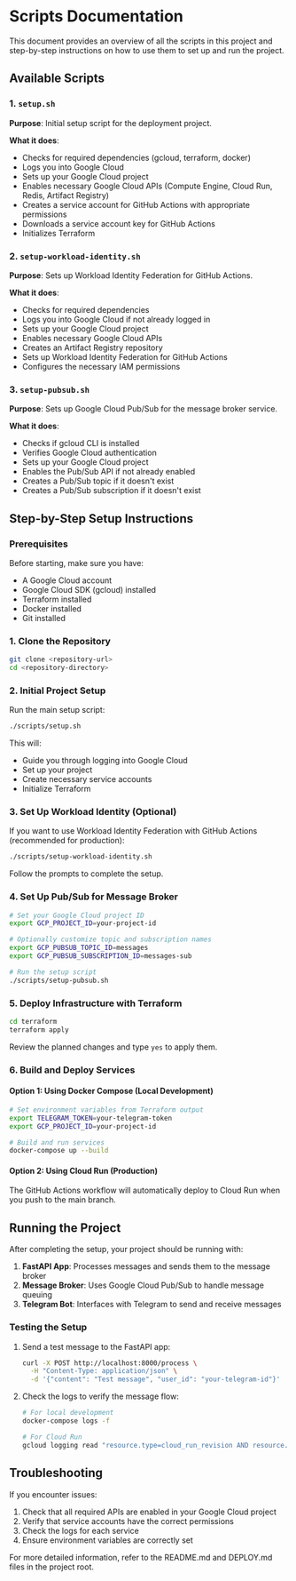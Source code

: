 # Scripts Documentation

This document provides an overview of all the scripts in this project and step-by-step instructions on how to use them to set up and run the project.

## Available Scripts

### 1. `setup.sh`

**Purpose**: Initial setup script for the deployment project.

**What it does**:
- Checks for required dependencies (gcloud, terraform, docker)
- Logs you into Google Cloud
- Sets up your Google Cloud project
- Enables necessary Google Cloud APIs (Compute Engine, Cloud Run, Redis, Artifact Registry)
- Creates a service account for GitHub Actions with appropriate permissions
- Downloads a service account key for GitHub Actions
- Initializes Terraform

### 2. `setup-workload-identity.sh`

**Purpose**: Sets up Workload Identity Federation for GitHub Actions.

**What it does**:
- Checks for required dependencies
- Logs you into Google Cloud if not already logged in
- Sets up your Google Cloud project
- Enables necessary Google Cloud APIs
- Creates an Artifact Registry repository
- Sets up Workload Identity Federation for GitHub Actions
- Configures the necessary IAM permissions

### 3. `setup-pubsub.sh`

**Purpose**: Sets up Google Cloud Pub/Sub for the message broker service.

**What it does**:
- Checks if gcloud CLI is installed
- Verifies Google Cloud authentication
- Sets up your Google Cloud project
- Enables the Pub/Sub API if not already enabled
- Creates a Pub/Sub topic if it doesn't exist
- Creates a Pub/Sub subscription if it doesn't exist

## Step-by-Step Setup Instructions

### Prerequisites

Before starting, make sure you have:
- A Google Cloud account
- Google Cloud SDK (gcloud) installed
- Terraform installed
- Docker installed
- Git installed

### 1. Clone the Repository

```bash
git clone <repository-url>
cd <repository-directory>
```

### 2. Initial Project Setup

Run the main setup script:

```bash
./scripts/setup.sh
```

This will:
- Guide you through logging into Google Cloud
- Set up your project
- Create necessary service accounts
- Initialize Terraform

### 3. Set Up Workload Identity (Optional)

If you want to use Workload Identity Federation with GitHub Actions (recommended for production):

```bash
./scripts/setup-workload-identity.sh
```

Follow the prompts to complete the setup.

### 4. Set Up Pub/Sub for Message Broker

```bash
# Set your Google Cloud project ID
export GCP_PROJECT_ID=your-project-id

# Optionally customize topic and subscription names
export GCP_PUBSUB_TOPIC_ID=messages
export GCP_PUBSUB_SUBSCRIPTION_ID=messages-sub

# Run the setup script
./scripts/setup-pubsub.sh
```

### 5. Deploy Infrastructure with Terraform

```bash
cd terraform
terraform apply
```

Review the planned changes and type `yes` to apply them.

### 6. Build and Deploy Services

#### Option 1: Using Docker Compose (Local Development)

```bash
# Set environment variables from Terraform output
export TELEGRAM_TOKEN=your-telegram-token
export GCP_PROJECT_ID=your-project-id

# Build and run services
docker-compose up --build
```

#### Option 2: Using Cloud Run (Production)

The GitHub Actions workflow will automatically deploy to Cloud Run when you push to the main branch.

## Running the Project

After completing the setup, your project should be running with:

1. **FastAPI App**: Processes messages and sends them to the message broker
2. **Message Broker**: Uses Google Cloud Pub/Sub to handle message queuing
3. **Telegram Bot**: Interfaces with Telegram to send and receive messages

### Testing the Setup

1. Send a test message to the FastAPI app:
   ```bash
   curl -X POST http://localhost:8000/process \
     -H "Content-Type: application/json" \
     -d '{"content": "Test message", "user_id": "your-telegram-id"}'
   ```

2. Check the logs to verify the message flow:
   ```bash
   # For local development
   docker-compose logs -f

   # For Cloud Run
   gcloud logging read "resource.type=cloud_run_revision AND resource.labels.service_name=fastapi-app"
   ```

## Troubleshooting

If you encounter issues:

1. Check that all required APIs are enabled in your Google Cloud project
2. Verify that service accounts have the correct permissions
3. Check the logs for each service
4. Ensure environment variables are correctly set

For more detailed information, refer to the README.md and DEPLOY.md files in the project root. 